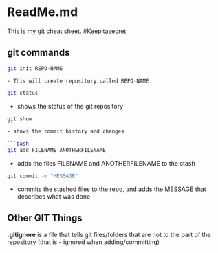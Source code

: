 # ReadMe.md

This is my git cheat sheet. #Keepitasecret

## git commands

```bash
git init REPO-NAME
```
	- This will create repository called REPO-NAME
	
```bash
git status
```
- shows the status of the git repository

```bash
git show
``
- shows the commit history and changes

```bash
git add FILENAME ANOTHERFILENAME
```
- adds the files FILENAME and ANOTHERFILENAME to the stash

```bash
git commit -m "MESSAGE"
```
- commits the stashed files to the repo, and adds
the MESSAGE that describes what was done 


## Other GIT Things

**.gitignore** is a file that tells git files/folders that are
not to the part of the repository (that is - ignored when adding/committing)


